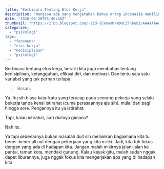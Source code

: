 ```yaml
---
title: "Berbicara Tentang Etos Kerja"
description: "Mengapa ada yang mengatakan bahwa orang Indonesia memiliki etos kerja yang rendah? Di sini aku coba menjelaskan"
date: "2020-03-20T05:49:46Z"
thumbnail: "https://2.bp.blogspot.com/-i1d-jCkmwXM/WDUCZ7nbeDI/AAAAAAAARgw/NCnwNUOEHtkCcf4bSR5Nhe6wg_MinlCYACLcB/s1600/kata-kata-semangat-blog-motivasi-hidup-shueqry-1-915x931.png"
categories:
  - "psikologi"
tags:
  - "fenomena"
  - "etos kerja"
  - "kedisiplinan"
  - "psikologi"
---
```


Berbicara tentang etos kerja, berarti kita juga membahas tentang kedisiplinan, ketangguhan, efikasi diri, dan motivasi. Dan tentu saja satu variabel yang tak pernah terlupa:

> Bosan.

Ya. Itu sih biasa kata-kata yang terucap pada seorang pekerja yang selalu bekerja tanpa kenal istirahat (cuma perasaannya aja sih), mulai dari pagi hingga sore. Pengennya itu ya istirahat.

Tapi, kalau istirahat, cari duitnya gimana?

Nah itu.

Ya tapi sebenarnya bukan masalah duit sih melainkan bagaimana kita tu bener-bener all out dengan pekerjaan yang kita miliki. Jadi, kita tuh fokus dengan yang ada di hadapan kita. Jangan malah mikirnya jalan-jalan ke pantai, taman kota, mendaki gunung. Kalau kayak gitu, malah sudah nggak dapet liburannya, juga nggak fokus kita mengerjakan apa yang di hadapan kita.